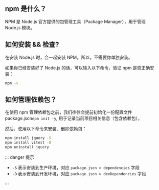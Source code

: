 <PageHeader content="如何使用 NPM 来管理依赖包？" />

## npm 是什么？

NPM 是 Node.js 官方提供的包管理工具（Package Manager），用于管理 Node.js 模块。

## 如何安装 && 检查?

在安装 Node.js 时，会一起安装 NPM。所以，不需要你单独安装。

如果你已经安装好了 Node.js 的话，可以输入以下命令，验证 npm 是否正确安装：

```sh
npm -v

```

## 如何管理依赖包？

在使用 npm 管理依赖包之前，我们往往会提前初始化一份配置文件 package.json`npm init -y`, 用于记录当前项目相关信息（包含依赖包）。

然后，使用以下命令来安装、删除依赖包：

```sh
npm install jquery -S
npm install vitest -D
npm uninstall jquery
```

::: danger 提示

- `-S` 表示安装到生产环境，对应 `package.json > dependencies` 字段
- `-D` 表示安装到开发环境，对应 `package.json > devDependencies` 字段

:::
